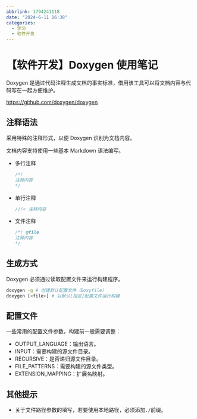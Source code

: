 ```yaml
---
abbrlink: 1794241118
date: "2024-6-11 16:38"
categories:
  - 学习
  - 软件开发
---
```


# 【软件开发】Doxygen 使用笔记

Doxygen 是通过代码注释生成文档的事实标准，借用该工具可以将文档内容与代码写在一起方便维护。

https://github.com/doxygen/doxygen

## 注释语法

采用特殊的注释形式，以便 Doxygen 识别为文档内容。

文档内容支持使用一些基本 Markdown 语法编写。

- 多行注释

  ```c
  /*!
  注释内容
  */
  ```

- 单行注释

  ```c
  //!< 注释内容
  ```

- 文件注释
  ```c
  /*! @file
  注释内容
  */
  ```

## 生成方式

Doxygen 必须通过读取配置文件来运行构建程序。

```bash
doxygen -g # 创建默认配置文件（Doxyfile）
doxygen [<file>] # 以默认[指定]配置文件运行构建
```

## 配置文件

一些常用的配置文件参数，构建前一般需要调整：

- OUTPUT_LANGUAGE：输出语言。
- INPUT：需要构建的源文件目录。
- RECURSIVE：是否递归源文件目录。
- FILE_PATTERNS：需要构建的源文件类型。
- EXTENSION_MAPPING：扩展名映射。

## 其他提示

- 关于文件路径参数的填写，若要使用本地路径，必须添加`./`前缀。
